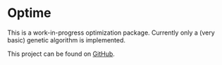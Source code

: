 # Optime
This is a work-in-progress optimization package.
Currently only a (very basic) genetic algorithm is implemented.

This project can be found on [GitHub](https://github.com/mtyt/optime).